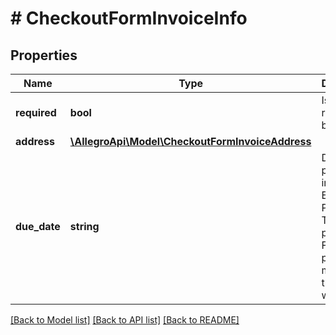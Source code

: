 # # CheckoutFormInvoiceInfo

## Properties

Name | Type | Description | Notes
------------ | ------------- | ------------- | -------------
**required** | **bool** | Is invoice required by buyer? |
**address** | [**\AllegroApi\Model\CheckoutFormInvoiceAddress**](CheckoutFormInvoiceAddress.md) |  | [optional]
**due_date** | **string** | Due date to put on an invoice for Extended Payment Terms purchases. For other payment methods this field will be null. | [optional]

[[Back to Model list]](../../README.md#models) [[Back to API list]](../../README.md#endpoints) [[Back to README]](../../README.md)
